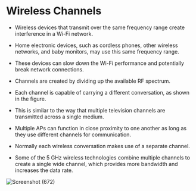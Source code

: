 # Wireless Channels

- Wireless devices that transmit over the same frequency range create interference in a Wi-Fi network. 
- Home electronic devices, such as cordless phones, other wireless networks, and baby monitors, may use this same frequency range. 
- These devices can slow down the Wi-Fi performance and potentially break network connections.

- Channels are created by dividing up the available RF spectrum. 
- Each channel is capable of carrying a different conversation, as shown in the figure. 
- This is similar to the way that multiple television channels are transmitted across a single medium. 
- Multiple APs can function in close proximity to one another as long as they use different channels for communication. 
- Normally each wireless conversation makes use of a separate channel. 
- Some of the 5 GHz wireless technologies combine multiple channels to create a single wide channel, which provides more bandwidth and increases the data rate.

![Screenshot (672)](https://user-images.githubusercontent.com/63872951/174808668-f4805dc3-4cff-4a45-829e-e6d1f119b902.png)
